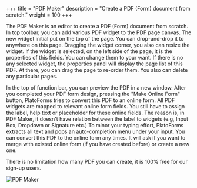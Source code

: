+++
title = "PDF Maker"
description = "Create a PDF (Form) document from scratch."
weight = 100
+++

The PDF Maker is an editor to create a PDF (Form) document from scratch. In top toolbar, you can add various PDF widget to the PDF page canvas. The new widget initial put on the top of the page. You can drop-and-drop it to anywhere on this page. Dragging the widget corner, you also can resize the widget. If the widget is selected, on the left side of the page, it is the properties of this fields. You can change them to your want. If there is no any selected widget,  the properties panel will display the page list of this PDF. At there, you can drag the page to re-order them. You also can delete any particular pages. 

In the top of function bar, you can preview the PDF in a new window. After you completed your PDF form design, pressing the "Make Online Form" button, PlatoForms tries to convert this PDF to an online form. All PDF widgets are mapped to relevant online form fields. You still have to assign the label, help text or placeholder for these online fields. The reason is, in PDF Maker, it doesn't have relation between the label to widgets (e.g, Input Box, Dropdown or Signature etc.) To minor your typing effort, PlatoForms extracts all text and pops an auto-completion menu under your input. You can convert this PDF to the online form any times. It will ask if you want to merge with existed online form (if you have created before) or create a new one.

There is no limitation how many PDF you can create, it is 100% free for our sign-up users.

![PDF Maker](/images/page/pdfmaker/pdfmaker.png)